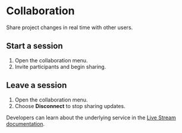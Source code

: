 # Collaboration

Share project changes in real time with other users.

## Start a session
1. Open the collaboration menu.
2. Invite participants and begin sharing.

## Leave a session
1. Open the collaboration menu.
2. Choose **Disconnect** to stop sharing updates.

Developers can learn about the underlying service in the [Live Stream documentation](../../docs-dev/services/live-stream.md).
